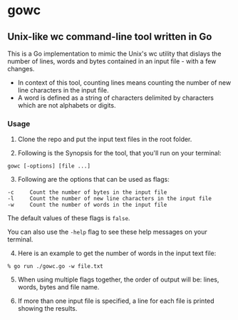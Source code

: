 # gowc

## Unix-like wc command-line tool written in Go

This is a Go implementation to mimic the Unix's wc utility that dislays the number of lines, words and bytes contained in an input file - with a few changes.

- In context of this tool, counting lines means counting the number of new line characters in the input file.
- A word is defined as a string of characters delimited by characters which are not alphabets or digits.

### Usage

1. Clone the repo and put the input text files in the root folder.

2. Following is the Synopsis for the tool, that you'll run on your terminal:

```shell
gowc [-options] [file ...]
```

3. Following are the options that can be used as flags:

```shell
-c     Count the number of bytes in the input file
-l     Count the number of new line characters in the input file
-w     Count the number of words in the input file
```

The default values of these flags is `false`.

You can also use the `-help` flag to see these help messages on your terminal.

4. Here is an example to get the number of words in the input text file:

```shell
% go run ./gowc.go -w file.txt
```

5. When using multiple flags together, the order of output will be: lines, words, bytes and file name.

6. If more than one input file is specified, a line for each file is printed showing the results.
